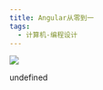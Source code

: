 ```yaml
---
title: Angular从零到一
tags:
  - 计算机-编程设计
---
```


![](https://wfqqreader-1252317822.image.myqcloud.com/cover/840/854840/s_854840.jpg)

undefined
